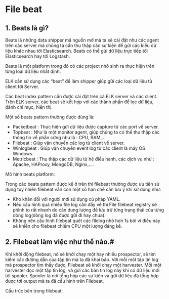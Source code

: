 # File beat

## 1. Beats là gì?

Beats là những data shipper mã nguồn mở mà ta sẽ cài đặt như các agent trên các server mà chúng ta cần thu thập các sự kiện để gửi các kiểu dữ liệu khác nhau tới Elasticsearch. Beats có thể gửi dữ liệu trực tiếp tới Elasticsearch hay tới Logstash.

Beats là một platform trong đó có các project nhỏ sinh ra thực hiện trên từng loại dữ liệu nhất định.

ELK cần sử dụng các “beat” để làm shipper giúp gửi các loại dữ liệu từ client tới Server.

Các beat index pattern cần được cài đặt trên cả ELK server và các client. Trên ELK server, các beat sẽ kết hợp với các thành phần để lọc dữ liệu, đánh chỉ mục, hiển thị.

Một số beats pattern thường được dùng là:
- Packetbeat : Thực hiện gửi dữ liệu được capture từ các port về server.
- Topbeat : Như là một monitor agent, giúp chúng ta có thể thu thập các thông tin về phần cứng như là : CPU, RAM,…
- Filebeat : Giúp vận chuyển các log từ client về server.
- Winlogbeat : Giúp vận chuyển event log từ các client là máy OS Windows.
- Metricbeat : Thu thập các dữ liệu từ hệ điều hành, các dịch vụ như : Apache, HAProxy, MongoDB, Nginx,….

Mô hình beats platform:

Trong các beats pattern được kể ở trên thì filebeat thường được ưu tiên sử dụng tuy nhiên filebeat vẫn còn một số hạn chế cần lưu ý khi sử dụng như:
- Khó khăn đối với người mới sử dụng cú pháp YAML.
- Nếu cấu hình quá nhiều file log cần đẩy về thì File filebeat registry sẽ phình to rất nhanh do cần dung lượng để lưu trữ từng trạng thái của từng dòng log(dòng log đã được gửi đi hay chưa).
- Không nên cấu hình filebeat quét các filelog nhỏ hơn 1s bởi vì điều này sẽ khiến cho filebeat chiếm CPU một lượng đáng kể.

## 2. Filebeat làm việc như thế nào.#

Khi khởi động filebeat, nó sẽ khởi chạy một hay nhiều prospector, sẽ tìm kiếm các đường dẫn của tập tin mà ta đã khai báo. Với mỗi môt tập tin log mà prospector tìm thấy được, Filebeat sẽ khởi chạy một harvester. Mỗi một harvester đọc một tập tin log, và gửi các bản tin log này khi có dữ liệu mới tới spooler. Spooler là nơi tổng hợp các sự kiện và gửi dữ liệu đã tổng hợp được tới output mà ta đã cấu hình trên Filebeat.

Cấu trúc bên trong filebeat:
